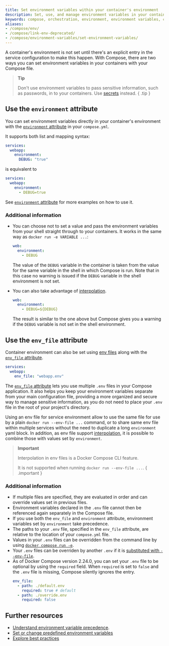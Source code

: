 ```yaml
---
title: Set environment variables within your container's environment
description: Set, use, and manage environment variables in your container's environment
keywords: compose, orchestration, environment, environment variables, container environment variables
aliases:
- /compose/env/
- /compose/link-env-deprecated/
- /compose/environment-variables/set-environment-variables/
---
```


A container's environment is not set until there's an explicit entry in the service configuration to make this happen. With Compose, there are two ways you can set environment variables in your containers with your Compose file. 

>**Tip**
>
> Don't use environment variables to pass sensitive information, such as passwords, in to your containers. Use [secrets](../use-secrets.md) instead.
{ .tip }

## Use the `environment` attribute

You can set environment variables directly in your container's environment with the
[`environment` attribute](../compose-file/05-services.md#environment) in your `compose.yml`. 

It supports both list and mapping syntax:

```yaml
services:
  webapp:
    environment:
      DEBUG: "true"
```
is equivalent to 
```yaml
services:
  webapp:
    environment:
      - DEBUG=true
```

See [`environment` attribute](../compose-file/05-services.md#environment) for more examples on how to use it. 

### Additional information 
- You can choose not to set a value and pass the environment variables from your shell straight through to your containers. It works in the same way as `docker run -e VARIABLE ...`:
  ```yaml
  web:
    environment:
      - DEBUG
  ```
  The value of the `DEBUG` variable in the container is taken from the value for the same variable in the shell in which Compose is run. 
  Note that in this case no warning is issued if the `DEBUG` variable in the shell environment is not set. 

- You can also take advantage of [interpolation](set-variables.md#interpolation-syntax).
  ```yaml
  web:
    environment:
      - DEBUG=${DEBUG}
  ```
  The result is similar to the one above but Compose gives you a warning if the `DEBUG` variable is not set in the shell environment.

## Use the `env_file` attribute


Container environment can also be set using [env files](env-file.md) along with the [`env_file` attribute](../compose-file/05-services.md#env_file).

```yaml
services:
  webapp:
    env_file: "webapp.env"
```

The [`env_file` attribute](../compose-file/05-services.md#env_file) lets you use multiple `.env` files in your Compose application. It also helps you keep your environment variables separate from your main configuration file, providing a more organized and secure way to manage sensitive information, as you do not need to place your `.env` file in the root of your project's directory. 

Using an env file for service environment allow to use the same file for use by a plain `docker run --env-file ...` command,
or to share same env file within multiple services without the need to duplicate a long `environment` yaml block.
In addition, as env file support [interpolation](set-variables.md#interpolation-syntax), it is possible to combine those with values set by `environment`. 

> **Important**
>
> Interpolation in env files is a Docker Compose CLI feature.
>
> It is not supported when running `docker run --env-file ...`.
{ .important }

### Additional information 
- If multiple files are specified, they are evaluated in order and can override values set in previous files.
- Environment variables declared in the `.env` file cannot then be referenced again separately in the Compose file.
- If you use both the `env_file` and `environment` attribute, environment variables set by `environment` take precedence.
- The paths to your `.env` file, specified in the `env_file` attribute,  are relative to the location of your `compose.yml` file. 
- Values in your `.env` files can be overridden from the command line by using [`docker compose run -e`](set-variables.md#set-environment-variables-with-docker-compose-run---env).
- Your `.env` files can be overriden by another `.env` if it is [substituted with `--env-file`](set-variables.md#substitute-with---env-file).
- As of Docker Compose version 2.24.0, you can set your `.env` file to be optional by using the `required` field. When `required` is set to `false` and the `.env` file is missing,
Compose silently ignores the entry.
  ```yaml
  env_file:
    - path: ./default.env
      required: true # default
    - path: ./override.env
      required: false
  ``` 

## Further resources
- [Understand environment variable precedence](envvars-precedence.md).
- [Set or change predefined environment variables](envvars.md)
- [Explore best practices](best-practices.md)
